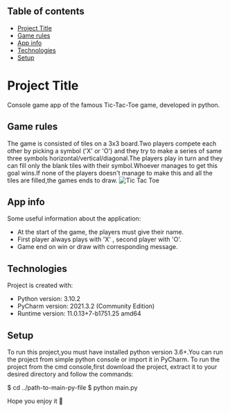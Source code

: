 ## Table of contents
* [Project Title](#project-title)
* [Game rules](#game-rules)
* [App info](#app-info)
* [Technologies](#technologies)
* [Setup](#setup)

# Project Title
Console game app of the famous Tic-Tac-Toe game, developed in python.

## Game rules
The game is consisted of tiles on a 3x3 board.Two players compete each other by picking a symbol ('X' or 'O') and they try to make a series of same three symbols horizontal/vertical/diagonal.The players play in turn and they can fill only the blank tiles with their symbol.Whoever manages to get this goal wins.If none of the players doesn't manage to make this and all the tiles are filled,the games ends to draw.
![Tic Tac Toe](https://media2.giphy.com/media/ChzovjKPuEiYe8ePih/giphy.gif?cid=ecf05e47q6svx1ab2kx343wh4fozkuba3h852pvp99osj5bj&rid=giphy.gif&ct=g)

## App info
Some useful information about the application:
* At the start of the game, the players must give their name.
* First player always plays with 'X' , second player with 'O'.
* Game end on win or draw with corresponding message.

## Technologies
Project is created with:
* Python version: 3.10.2
* PyCharm version: 2021.3.2 (Community Edition)
* Runtime version: 11.0.13+7-b1751.25 amd64 

## Setup
To run this project,you must have installed python version 3.6+.You can run the project from simple python console or import it in PyCharm.
To run the project from the cmd console,first download the project, extract it to your desired directory and follow the commands:

$ cd ../path-to-main-py-file
$ python main.py

Hope you enjoy it 🧡
